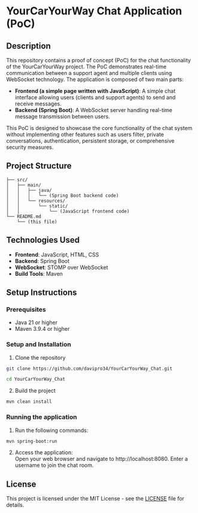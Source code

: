 # YourCarYourWay Chat Application (PoC)

## Description

This repository contains a proof of concept (PoC) for the chat functionality of the YourCarYourWay project. The PoC demonstrates real-time communication between a support agent and multiple clients using WebSocket technology. The application is composed of two main parts:

- **Frontend (a simple page written with JavaScript)**: A simple chat interface allowing users (clients and support agents) to send and receive messages.
- **Backend (Spring Boot)**: A WebSocket server handling real-time message transmission between users.

This PoC is designed to showcase the core functionality of the chat system without implementing other features such as users filter, private conversations, authentication, persistent storage, or comprehensive security measures.

## Project Structure

```
├── src/
│   ├── main/
│   │   ├── java/
│   │   │   └── (Spring Boot backend code)
│   │   └── resources/
│   │       └── static/
│   │           └── (JavaScript frontend code)
└── README.md
    └── (this file)

```

## Technologies Used

- **Frontend**: JavaScript, HTML, CSS
- **Backend**: Spring Boot
- **WebSocket**: STOMP over WebSocket
- **Build Tools**: Maven

## Setup Instructions

### Prerequisites

- Java 21 or higher
- Maven 3.9.4 or higher

### Setup and Installation
1. Clone the repository
```bash
git clone https://github.com/davipro34/YourCarYourWay_Chat.git
```
```bash
cd YourCarYourWay_Chat
```

2. Build the project

```bash
mvn clean install
```

### Running the application

1. Run the following commands:

```bash
mvn spring-boot:run
```

2. Access the application:  
Open your web browser and navigate to http://localhost:8080. Enter a username to join the chat room.

## License

This project is licensed under the MIT License - see the [LICENSE](LICENSE) file for details.
